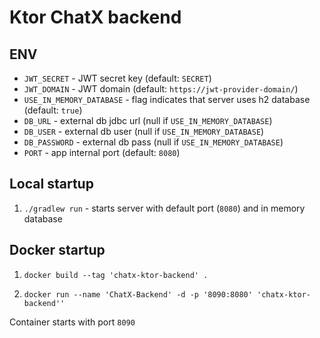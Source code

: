 # Ktor ChatX backend

## ENV

- `JWT_SECRET` - JWT secret key (default: `SECRET`)
- `JWT_DOMAIN` - JWT domain (default: `https://jwt-provider-domain/`)
- `USE_IN_MEMORY_DATABASE` - flag indicates that server uses h2 database (default: `true`)
- `DB_URL` - external db jdbc url (null if `USE_IN_MEMORY_DATABASE`)
- `DB_USER` - external db user (null if `USE_IN_MEMORY_DATABASE`)
- `DB_PASSWORD` - external db pass (null if `USE_IN_MEMORY_DATABASE`)
- `PORT` - app internal port (default: `8080`)

## Local startup

1. `./gradlew run` - starts server with default port (`8080`) and in memory database

## Docker startup

1. `docker build --tag 'chatx-ktor-backend' .`

2. `docker run --name 'ChatX-Backend' -d -p '8090:8080' 'chatx-ktor-backend''`

Container starts with port `8090`